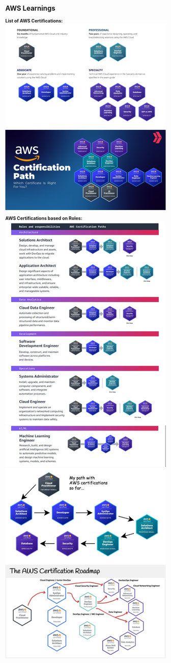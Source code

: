 ## AWS Learnings
**List of AWS Certifications:**
![alt text](image.png)
![alt text](image-1.png)

**AWS Certifications based on Roles:**
![alt text](image-2.png)
![alt text](image-3.png)
![alt text](image-4.png)
![alt text](image-5.png)